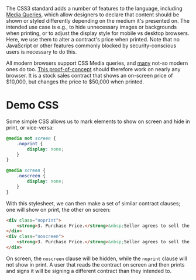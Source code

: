 The CSS3 standard adds a number of features to the language, including [Media Queries](https://en.wikipedia.org/wiki/Media_queries), which allow designers to declare that content should be shown or styled differently depending on the medium it's presented on. The intended use case is e.g., to hide unnecessary images or backgrounds when printing, or to adjust the display style for mobile vs desktop browsers. Here, we use them to alter a contract's price when printed. Note that no JavaScript or other features commonly blocked by security-conscious users is necessary to do this.

All modern browsers support CSS Media queries, and [many](https://caniuse.com/#feat=css-mediaqueries) not-so modern ones do too. [This proof-of-concept](contract.html) should therefore work on nearly any browser. It is a stock sales contract that shows an on-screen price of $10,000, but changes the price to $50,000 when printed.

# Demo CSS

Some simple CSS allows us to mark elements to show on screen and hide in print, or vice-versa:

```css
@media not screen {
    .noprint {
        display: none;
    }
}

@media screen {
    .noscreen {
        display: none;
    }
}
```

With this stylesheet, we can then make a set of similar contract clauses; one will show on print, the other on screen:

```html
<div class="noprint">
    <strong>3. Purchase Price.</strong>&nbsp;Seller agrees to sell the Goods to Buyer for $10,000 (ten-thousand US Dollars).
</div>
<div class="noscreen">
    <strong>3. Purchase Price.</strong>&nbsp;Seller agrees to sell the Goods to Buyer for $50,000 (fifty-thousand US Dollars).
</div>
```

On screen, the `noscreen` clause will be hidden, while the `noprint` clause will not show in print. A user that reads the contract on screen and then prints and signs it will be signing a different contract than they intended to.